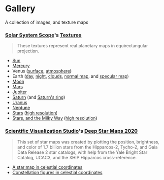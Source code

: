 # Gallery
A collection of images, and texture maps

### [Solar System Scope](https://www.solarsystemscope.com/)'s [Textures](https://www.solarsystemscope.com/textures/)
> These textures represent real planetary maps in equirectangular projection.
* [Sun](/textures/2k_sun.jpg)
* [Mercury](/textures/2k_mercury.jpg)
* Venus ([surface](/textures/2k_venus_surface.jpg), [atmosphere](/textures/2k_venus_atmosphere.jpg))
* Earth ([day](/textures/2k_earth_daymap.jpg), [night](/textures/2k_earth_nightmap.jpg), [clouds](/textures/2k_earth_clouds.jpg), [normal map](/textures/2k_earth_normal_map.tif), and [specular map](/textures/2k_earth_specular_map.tif))
* [Moon](/textures/2k_moon.jpg)
* [Mars](/textures/2k_mars.jpg)
* [Jupiter](/textures/2k_jupiter.jpg)
* [Saturn](/textures/2k_saturn.jpg) (and [Saturn's ring](/textures/2k_saturn_ring_alpha.png))
* [Uranus](/textures/2k_uranus.jpg)
* [Neptune](/textures/2k_neptune.jpg)
* [Stars](/textures/2k_stars.jpg) ([high resolution](/textures/8k_stars.jpg))
* [Stars, and the Milky Way](/textures/2k_stars_milky_way.jpg) ([high resolution](/textures/8k_stars_milky_way.jpg))

### [Scientific Visualization Studio](https://svs.gsfc.nasa.gov)'s [Deep Star Maps 2020](https://svs.gsfc.nasa.gov/4851)
> This set of star maps was created by plotting the position, brightness, and color of 1.7 billion stars from the Hipparcos-2, Tycho-2, and Gaia Data Release 2 star catalogs, with help from the Yale Bright Star Catalog, UCAC3, and the XHIP Hipparcos cross-reference.
* [A star map in celestial coordinates](/textures/starmap_2020_4k.jpg)
* [Constellation figures in celestial coordinates](/textures/constellation_figures_2k.tif)
